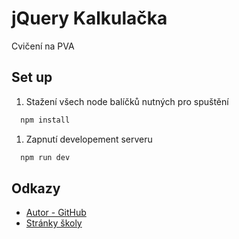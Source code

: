 
# jQuery Kalkulačka

Cvičení na PVA

## Set up

1) Stažení všech node balíčků nutných pro spuštění
```bash
  npm install
```
1) Zapnutí developement serveru
```bash
  npm run dev
```


## Odkazy

- [Autor - GitHub](https://github.com/MartinTabz)
- [Stránky školy](https://www.spstrutnov.cz/)
